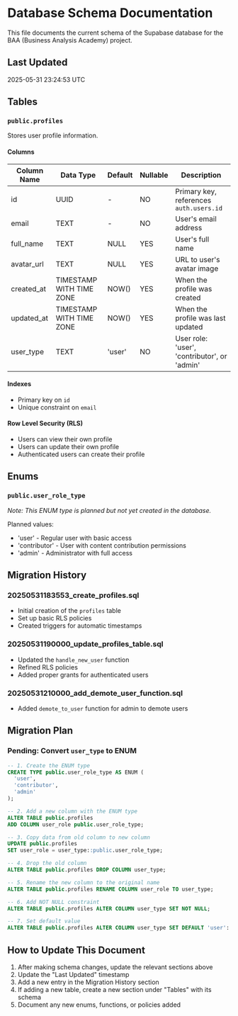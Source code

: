 # Database Schema Documentation

This file documents the current schema of the Supabase database for the BAA (Business Analysis Academy) project.

## Last Updated
2025-05-31 23:24:53 UTC

## Tables

### `public.profiles`
Stores user profile information.

#### Columns
| Column Name | Data Type | Default | Nullable | Description |
|-------------|-----------|---------|----------|-------------|
| id | UUID | - | NO | Primary key, references `auth.users.id` |
| email | TEXT | - | NO | User's email address |
| full_name | TEXT | NULL | YES | User's full name |
| avatar_url | TEXT | NULL | YES | URL to user's avatar image |
| created_at | TIMESTAMP WITH TIME ZONE | NOW() | YES | When the profile was created |
| updated_at | TIMESTAMP WITH TIME ZONE | NOW() | YES | When the profile was last updated |
| user_type | TEXT | 'user' | NO | User role: 'user', 'contributor', or 'admin' |

#### Indexes
- Primary key on `id`
- Unique constraint on `email`

#### Row Level Security (RLS)
- Users can view their own profile
- Users can update their own profile
- Authenticated users can create their profile

## Enums

### `public.user_role_type`
*Note: This ENUM type is planned but not yet created in the database.*

Planned values:
- 'user' - Regular user with basic access
- 'contributor' - User with content contribution permissions
- 'admin' - Administrator with full access

## Migration History

### 20250531183553_create_profiles.sql
- Initial creation of the `profiles` table
- Set up basic RLS policies
- Created triggers for automatic timestamps

### 20250531190000_update_profiles_table.sql
- Updated the `handle_new_user` function
- Refined RLS policies
- Added proper grants for authenticated users

### 20250531210000_add_demote_user_function.sql
- Added `demote_to_user` function for admin to demote users

## Migration Plan

### Pending: Convert `user_type` to ENUM
```sql
-- 1. Create the ENUM type
CREATE TYPE public.user_role_type AS ENUM (
  'user',
  'contributor',
  'admin'
);

-- 2. Add a new column with the ENUM type
ALTER TABLE public.profiles
ADD COLUMN user_role public.user_role_type;

-- 3. Copy data from old column to new column
UPDATE public.profiles
SET user_role = user_type::public.user_role_type;

-- 4. Drop the old column
ALTER TABLE public.profiles DROP COLUMN user_type;

-- 5. Rename the new column to the original name
ALTER TABLE public.profiles RENAME COLUMN user_role TO user_type;

-- 6. Add NOT NULL constraint
ALTER TABLE public.profiles ALTER COLUMN user_type SET NOT NULL;

-- 7. Set default value
ALTER TABLE public.profiles ALTER COLUMN user_type SET DEFAULT 'user'::public.user_role_type;
```

## How to Update This Document
1. After making schema changes, update the relevant sections above
2. Update the "Last Updated" timestamp
3. Add a new entry in the Migration History section
4. If adding a new table, create a new section under "Tables" with its schema
5. Document any new enums, functions, or policies added
